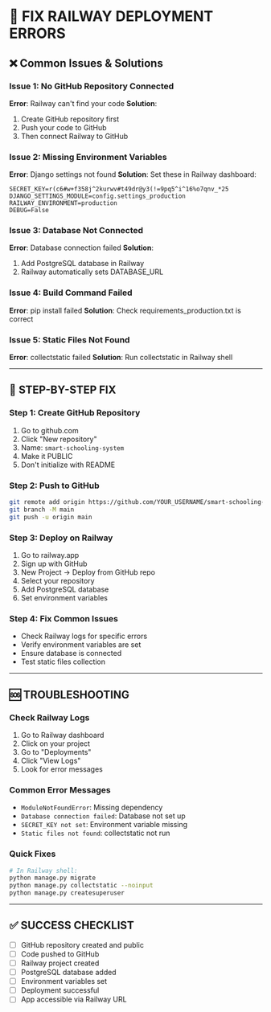 # 🚨 FIX RAILWAY DEPLOYMENT ERRORS

## ❌ Common Issues & Solutions

### **Issue 1: No GitHub Repository Connected**

**Error**: Railway can't find your code
**Solution**: 
1. Create GitHub repository first
2. Push your code to GitHub
3. Then connect Railway to GitHub

### **Issue 2: Missing Environment Variables**

**Error**: Django settings not found
**Solution**: Set these in Railway dashboard:
```
SECRET_KEY=r(c6#w+f358j^2kurwv#t49dr@y3(!=9pq5^i^16%o7qnv_*25
DJANGO_SETTINGS_MODULE=config.settings_production
RAILWAY_ENVIRONMENT=production
DEBUG=False
```

### **Issue 3: Database Not Connected**

**Error**: Database connection failed
**Solution**: 
1. Add PostgreSQL database in Railway
2. Railway automatically sets DATABASE_URL

### **Issue 4: Build Command Failed**

**Error**: pip install failed
**Solution**: Check requirements_production.txt is correct

### **Issue 5: Static Files Not Found**

**Error**: collectstatic failed
**Solution**: Run collectstatic in Railway shell

---

## 🚀 STEP-BY-STEP FIX

### **Step 1: Create GitHub Repository**
1. Go to github.com
2. Click "New repository"
3. Name: `smart-schooling-system`
4. Make it PUBLIC
5. Don't initialize with README

### **Step 2: Push to GitHub**
```bash
git remote add origin https://github.com/YOUR_USERNAME/smart-schooling-system.git
git branch -M main
git push -u origin main
```

### **Step 3: Deploy on Railway**
1. Go to railway.app
2. Sign up with GitHub
3. New Project → Deploy from GitHub repo
4. Select your repository
5. Add PostgreSQL database
6. Set environment variables

### **Step 4: Fix Common Issues**
- Check Railway logs for specific errors
- Verify environment variables are set
- Ensure database is connected
- Test static files collection

---

## 🆘 TROUBLESHOOTING

### **Check Railway Logs**
1. Go to Railway dashboard
2. Click on your project
3. Go to "Deployments"
4. Click "View Logs"
5. Look for error messages

### **Common Error Messages**
- `ModuleNotFoundError`: Missing dependency
- `Database connection failed`: Database not set up
- `SECRET_KEY not set`: Environment variable missing
- `Static files not found`: collectstatic not run

### **Quick Fixes**
```bash
# In Railway shell:
python manage.py migrate
python manage.py collectstatic --noinput
python manage.py createsuperuser
```

---

## ✅ SUCCESS CHECKLIST
- [ ] GitHub repository created and public
- [ ] Code pushed to GitHub
- [ ] Railway project created
- [ ] PostgreSQL database added
- [ ] Environment variables set
- [ ] Deployment successful
- [ ] App accessible via Railway URL
